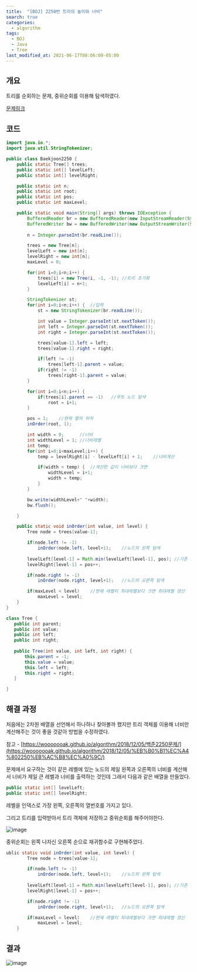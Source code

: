 ```yaml
---
title:  "[BOJ] 2250번 트리의 높이와 너비"
search: true
categories: 
  - algorithm
tags:
  - BOJ
  - Java
  - Tree
last_modified_at: 2021-06-17T08:06:00-05:00
---
```


## 개요

트리를 순회하는 문제, 중위순회를 이용해 탐색하였다.

[문제링크](https://www.acmicpc.net/problem/2250)


## 코드

```java
import java.io.*;
import java.util.StringTokenizer;

public class Baekjoon2250 {
    public static Tree[] trees;
    public static int[] levelLeft;
    public static int[] levelRight;

    public static int n;
    public static int root;
    public static int pos;
    public static int maxLevel;

    public static void main(String[] args) throws IOException {
        BufferedReader br = new BufferedReader(new InputStreamReader(System.in));
        BufferedWriter bw = new BufferedWriter(new OutputStreamWriter(System.out));
        
        n = Integer.parseInt(br.readLine());

        trees = new Tree[n];
        levelLeft = new int[n];
        levelRight = new int[n];
        maxLevel = 0;

        for(int i=0;i<n;i++) {
            trees[i] = new Tree(i, -1, -1); //트리 초기화
            levelLeft[i] = n+1;
        }

        StringTokenizer st;
        for(int i=0;i<n;i++) {  //입력
            st = new StringTokenizer(br.readLine());

            int value = Integer.parseInt(st.nextToken());
            int left = Integer.parseInt(st.nextToken());
            int right = Integer.parseInt(st.nextToken());

            trees[value-1].left = left;
            trees[value-1].right = right;

            if(left != -1)
                trees[left-1].parent = value;
            if(right != -1)
                trees[right-1].parent = value;
        }

        for(int i=0;i<n;i++) {
            if(trees[i].parent == -1)   //루트 노드 탐색
                root = i+1;
        }

        pos = 1;    //현재 열의 위치
        inOrder(root, 1);

        int width = 0;      //너비
        int widthLevel = 1; //너비레벨
        int temp;
        for(int i=0;i<maxLevel;i++) {
            temp = levelRight[i] - levelLeft[i] + 1;    //너비계산

            if(width < temp) {  //계산한 값이 너비보다 크면
                widthLevel = i+1;
                width = temp;
            }
        }

        bw.write(widthLevel+" "+width);
        bw.flush();

    }

    public static void inOrder(int value, int level) {
        Tree node = trees[value-1];

        if(node.left != -1)
            inOrder(node.left, level+1);    //노드의 왼쪽 탐색
        
        levelLeft[level-1] = Math.min(levelLeft[level-1], pos); //기존 값과 pos값 비교
        levelRight[level-1] = pos++;

        if(node.right != -1)
            inOrder(node.right, level+1);   //노드의 오른쪽 탐색

        if(maxLevel < level)    //현재 레벨이 최대레벨보다 크면 최대레벨 갱신
            maxLevel = level;
    }
}

class Tree {
   public int parent;
   public int value;
   public int left;
   public int right;
   
   public Tree(int value, int left, int right) {
       this.parent = -1;
       this.value = value;
       this.left = left;
       this.right = right;
   }

}
```

## 해결 과정

처음에는 2차원 배열을 선언해서 하나하나 찾아볼까 했지만 트리 객체를 이용해 너비만 계산해주는 것이 좋을 것같아 방법을 수정하였다.  

참고 - [https://wooooooak.github.io/algorithm/2018/12/05/백준2250문제/](https://wooooooak.github.io/algorithm/2018/12/05/%EB%B0%B1%EC%A4%802250%EB%AC%B8%EC%A0%9C/)

문제에서 요구하는 것이 같은 레벨에 있는 노드의 제일 왼쪽과 오른쪽의 너비를 계산해서 너비가 제일 큰 레벨과 너비를 출력하는 것인데 그래서 다음과 같은 배열을 만들었다.

```java
public static int[] levelLeft;
public static int[] levelRight;
```

레벨을 인덱스로 가장 왼쪽, 오른쪽의 열번호를 가지고 있다.

그리고 트리를 입력받아서 트리 객체에 저장하고 중위순회를 해주어야한다.

![image](https://user-images.githubusercontent.com/47655983/102598984-2ea28200-4160-11eb-8461-6c19c3b9d2df.png)

중위순회는 왼쪽 나자신 오른쪽 순으로 재귀함수로 구현해주었다.

```java
ublic static void inOrder(int value, int level) {
        Tree node = trees[value-1];

        if(node.left != -1)
            inOrder(node.left, level+1);    //노드의 왼쪽 탐색
        
        levelLeft[level-1] = Math.min(levelLeft[level-1], pos); //기존 값과 pos값 비교
        levelRight[level-1] = pos++;

        if(node.right != -1)
            inOrder(node.right, level+1);   //노드의 오른쪽 탐색

        if(maxLevel < level)    //현재 레벨이 최대레벨보다 크면 최대레벨 갱신
            maxLevel = level;
    }
```


## 결과

![image](https://user-images.githubusercontent.com/47655983/102599128-63aed480-4160-11eb-968b-336c256d4121.png)